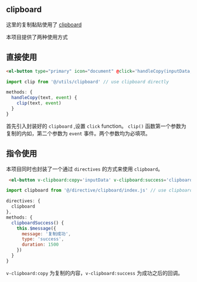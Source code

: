 ## clipboard
这里的复制黏贴使用了 [clipboard](https://github.com/zenorocha/clipboard.js)

本项目提供了两种使用方式

## 直接使用
```html
<el-button type="primary" icon="document" @click='handleCopy(inputData,$event)'>copy</el-button>
```
```js
import clip from '@/utils/clipboard' // use clipboard directly

methods: {
  handleCopy(text, event) {
    clip(text, event)
  }
}
```

首先引入封装好的 `clipboard` ,设置 `click` function。 `clip()` 函数第一个参数为复制的内如，第二个参数为 `event` 事件。两个参数均为必填项。

## 指令使用

本项目同时也封装了一个通过 `directives` 的方式来使用 `clipboard`。

```html
 <el-button v-clipboard:copy='inputData' v-clipboard:success='clipboardSuccess'>copy</el-button>
```
```js
import clipboard from '@/directive/clipboard/index.js' // use clipboard by v-directive

directives: {
  clipboard
},
methods: {
  clipboardSuccess() {
    this.$message({
      message: '复制成功',
      type: 'success',
      duration: 1500
    })
  }
}
```
`v-clipboard:copy` 为复制的内容，`v-clipboard:success` 为成功之后的回调。
